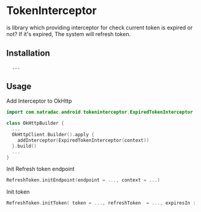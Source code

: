 # TokenInterceptor

is library which providing interceptor for check current token is expired or not? If it's expired, The system will refresh token.

## Installation

```bash
  ...
```

## Usage

Add Interceptor to OkHttp
```kotlin
import com.natradac.android.tokeninterceptor.ExpiredTokenInterceptor

class OkHttpBuilder {
  ...
  OkHttpClient.Builder().apply {
    addInterceptor(ExpiredTokenInterceptor(context))
  }.build()
  ...
}
```

Init Refresh token endpoint
```kotlin
RefreshToken.initEndpoint(endpoint = ..., context = ...)
```

Init token
```kotlin
RefreshToken.initToken( token = ..., refreshToken  = ..., expiresIn : ... as Long, timestamp : ... as Long)
```

